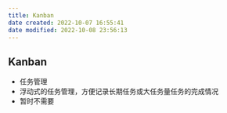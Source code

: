 ```yaml
---
title: Kanban
date created: 2022-10-07 16:55:41
date modified: 2022-10-08 23:56:13
---
```

## Kanban

- 任务管理
- 浮动式的任务管理，方便记录长期任务或大任务量任务的完成情况
- 暂时不需要
